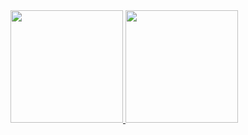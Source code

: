 <a href="https://github.com/Dev-r">
  <img height="180em" src="https://github-readme-stats.vercel.app/api?username=dev-r&theme=radical&show_icons=true" />
  <img height="180em" src="https://github-readme-stats.vercel.app/api/top-langs/?username=dev-r&theme=radical&layout=compact" />
</a>
